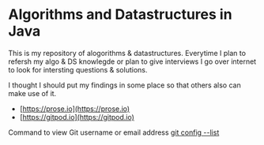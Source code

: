 # Algorithms and Datastructures in Java
This is my repository of alogorithms & datastructures. Everytime I plan to refersh my algo & DS knowlegde or plan to give interviews I go over internet to look for intersting questions & solutions.

I thought I should put my findings in some place so that others also can make use of it.

- [https://prose.io](https://prose.io)
- [https://gitpod.io](https://gitpod.io)

Command to view Git username or email address
[git config --list](https://alvinalexander.com/git/git-show-change-username-email-address)

